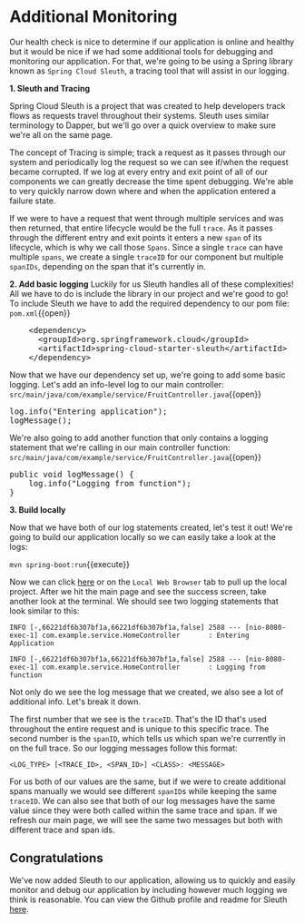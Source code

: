 # Additional Monitoring

Our health check is nice to determine if our application is online and healthy but it would be nice if we had some additional tools for debugging and monitoring our application. For that, we're going to be using a Spring library known as `Spring Cloud Sleuth`, a tracing tool that will assist in our logging.

**1. Sleuth and Tracing**

Spring Cloud Sleuth is a project that was created to help developers track flows as requests travel throughout their systems. Sleuth uses similar terminology to Dapper, but we'll go over a quick overview to make sure we're all on the same page.

The concept of Tracing is simple; track a request as it passes through our system and periodically log the request so we can see if/when the request became corrupted. If we log at every entry and exit point of all of our components we can greatly decrease the time spent debugging. We're able to very quickly narrow down where and when the application entered a failure state.

If we were to have a request that went through multiple services and was then returned, that entire lifecycle would be the full `trace`. As it passes through the different entry and exit points it enters a new `span` of its lifecycle, which is why we call those `Spans`. Since a single `trace` can have multiple `spans`, we create a single `traceID` for our component but multiple `spanIDs`, depending on the span that it's currently in.

**2. Add basic logging**
Luckily for us Sleuth handles all of these complexities! All we have to do is include the library in our project and we're good to go! To include Sleuth we have to add the required dependency to our pom file:
``pom.xml``{{open}}
<pre class="file" data-filename="pom.xml" data-target="insert" data-marker="<!-- TODO: Add Sleuth dependency here -->">
    &lt;dependency&gt;
      &lt;groupId&gt;org.springframework.cloud&lt;/groupId&gt;
      &lt;artifactId&gt;spring-cloud-starter-sleuth&lt;/artifactId&gt;
    &lt;/dependency&gt;
</pre>

Now that we have our dependency set up, we're going to add some basic logging. Let's add an info-level log to our main controller:
``src/main/java/com/example/service/FruitController.java``{{open}}

<pre class="file" data-filename="src/main/java/com/example/service/FruitController.java" data-target="insert" data-marker="// TODO: Add Sleuth logging here">
log.info("Entering application");
logMessage();
</pre>

We're also going to add another function that only contains a logging statement that we're calling in our main controller function:
``src/main/java/com/example/service/FruitController.java``{{open}}

<pre class="file" data-filename="src/main/java/com/example/service/FruitController.java" data-target="insert" data-marker="//TODO: Add blank logging function">
public void logMessage() {
    log.info("Logging from function");
}
</pre>

**3. Build locally**

Now that we have both of our log statements created, let's test it out! We're going to build our application locally so we can easily take a look at the logs:

``mvn spring-boot:run``{{execute}}

Now we can click [here](https://[[HOST_SUBDOMAIN]]-8080-[[KATACODA_HOST]].environments.katacoda.com/) or on the `Local Web Browser` tab to pull up the local project. After we hit the main page and see the success screen, take another look at the terminal. We should see two logging statements that look similar to this:

`INFO [-,66221df6b307bf1a,66221df6b307bf1a,false] 2588 --- [nio-8080-exec-1] com.example.service.HomeController       : Entering Application`

`INFO [-,66221df6b307bf1a,66221df6b307bf1a,false] 2588 --- [nio-8080-exec-1] com.example.service.HomeController       : Logging from function`

Not only do we see the log message that we created, we also see a lot of additional info. Let's break it down.

The first number that we see is the `traceID`. That's the ID that's used throughout the entire request and is unique to this specific trace. The second number is the `spanID`, which tells us which span we're currently in on the full trace. So our logging messages follow this format:

`<LOG_TYPE> [<TRACE_ID>, <SPAN_ID>] <CLASS>: <MESSAGE>`

For us both of our values are the same, but if we were to create additional spans manually we would see different `spanID`s while keeping the same `traceID`. We can also see that both of our log messages have the same value since they were both called within the same trace and span. If we refresh our main page, we will see the same two messages but both with different trace and span ids.

## Congratulations

We've now added Sleuth to our application, allowing us to quickly and easily monitor and debug our application by including however much logging we think is reasonable. You can view the Github profile and readme for Sleuth [here](https://github.com/spring-cloud/spring-cloud-sleuth). 